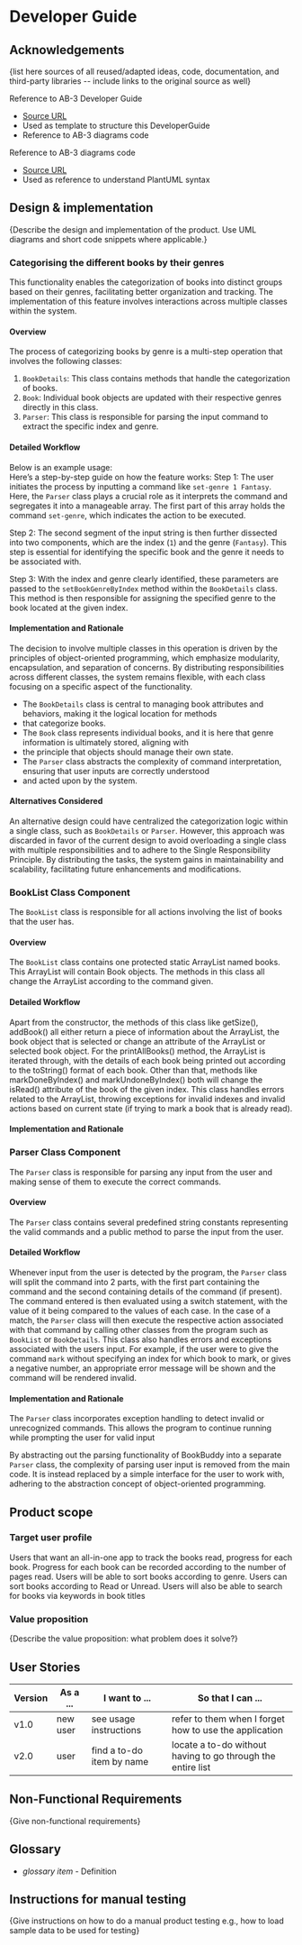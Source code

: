 # Developer Guide

## Acknowledgements

{list here sources of all reused/adapted ideas, code, documentation, and third-party libraries -- include links to the original source as well}

Reference to AB-3 Developer Guide
* [Source URL](https://se-education.org/addressbook-level3/DeveloperGuide.html#documentation-logging-testing-configuration-dev-ops)
* Used as template to structure this DeveloperGuide
* Reference to AB-3 diagrams code

Reference to AB-3 diagrams code
* [Source URL](https://github.com/se-edu/addressbook-level3/tree/master/docs/diagrams)
* Used as reference to understand PlantUML syntax


## Design & implementation

{Describe the design and implementation of the product. Use UML diagrams and short code snippets where applicable.}
### Categorising the different books by their genres
This functionality enables the categorization of books into distinct groups based on their genres, facilitating better 
organization and tracking. The implementation of this feature involves interactions across multiple classes within the 
system. 
#### Overview
The process of categorizing books by genre is a multi-step operation that involves the following classes:
1. `BookDetails`: This class contains methods that handle the categorization of books.
2. `Book`: Individual book objects are updated with their respective genres directly in this class.
3. `Parser`: This class is responsible for parsing the input command to extract the specific index and genre.

#### Detailed Workflow
Below is an example usage:  
Here’s a step-by-step guide on how the feature works:
Step 1: The user initiates the process by inputting a command like `set-genre 1 Fantasy`. Here, the `Parser` class plays
a crucial role as it interprets the command and segregates it into a manageable array. The first part of this array holds 
the command `set-genre`, which indicates the action to be executed.

Step 2: The second segment of the input string is then further dissected into two components, which are the index (`1`) 
and the genre (`Fantasy`). This step is essential for identifying the specific book and the genre it needs to be 
associated with.

Step 3: With the index and genre clearly identified, these parameters are passed to the `setBookGenreByIndex` method 
within the `BookDetails` class. This method is then responsible for assigning the specified genre to the book located at 
the given index.

#### Implementation and Rationale
The decision to involve multiple classes in this operation is driven by the principles of object-oriented programming, 
which emphasize modularity, encapsulation, and separation of concerns. By distributing responsibilities across different
classes, the system remains flexible, with each class focusing on a specific aspect of the functionality.

* The `BookDetails` class is central to managing book attributes and behaviors, making it the logical location for methods 
* that categorize books.
* The `Book` class represents individual books, and it is here that genre information is ultimately stored, aligning with 
* the principle that objects should manage their own state.
* The `Parser` class abstracts the complexity of command interpretation, ensuring that user inputs are correctly understood 
* and acted upon by the system.

#### Alternatives Considered
An alternative design could have centralized the categorization logic within a single class, such as `BookDetails` or 
`Parser`. However, this approach was discarded in favor of the current design to avoid overloading a single class with 
multiple responsibilities and to adhere to the Single Responsibility Principle. By distributing the tasks, the system 
gains in maintainability and scalability, facilitating future enhancements and modifications. 

### BookList Class Component
The `BookList` class is responsible for all actions involving the list of books that the user has. 

#### Overview
The `BookList` class contains one protected static ArrayList named books. This ArrayList will contain Book objects. The methods in 
this class all change the ArrayList according to the command given.

#### Detailed Workflow
Apart from the constructor, the methods of this class like getSize(), addBook() all either return a piece of information about the ArrayList,
the book object that is selected or change an attribute of the ArrayList or selected book object. For the printAllBooks() method, the ArrayList
is iterated through, with the details of each book being printed out according to the toString() format of each book. Other than that, methods like
markDoneByIndex() and markUndoneByIndex() both will change the isRead() attribute of the book of the given index. This class handles errors related to the
ArrayList, throwing exceptions for invalid indexes and invalid actions based on current state (if trying to mark a book that is already read).

#### Implementation and Rationale

### Parser Class Component
The `Parser` class is responsible for parsing any input from the user and making sense of them to execute the correct commands.

#### Overview
The `Parser` class contains several predefined string constants representing the valid commands and a public method to parse the 
input from the user.

#### Detailed Workflow
Whenever input from the user is detected by the program, the `Parser` class will split the command into 2 parts, with the first part
containing the command and the second containing details of the command (if present). The command entered is then evaluated using a
switch statement, with the value of it being compared to the values of each case. In the case of a match, the `Parser` class will then 
execute the respective action associated with that command by calling other classes from the program such as `BookList` or `BookDetails`. 
This class also handles errors and exceptions associated with the users input. For example, if the user were to give the command `mark` without
specifying an index for which book to mark, or gives a negative number, an appropriate error message will be shown and the command will be rendered
invalid.

#### Implementation and Rationale
The `Parser` class incorporates exception handling to detect invalid or unrecognized commands. This allows the program to continue running
while prompting the user for valid input

By abstracting out the parsing functionality of BookBuddy into a separate `Parser` class, the complexity of parsing user input is removed
from the main code. It is instead replaced by a simple interface for the user to work with, adhering to the abstraction concept of
object-oriented programming.

## Product scope
### Target user profile

Users that want an all-in-one app to track the books read, progress for each book.
Progress for each book can be recorded according to the number of pages read.
Users will be able to sort books according to genre.
Users can sort books according to Read or Unread.
Users will also be able to search for books via keywords in book titles

### Value proposition

{Describe the value proposition: what problem does it solve?}

## User Stories

|Version| As a ... | I want to ... | So that I can ...|
|--------|----------|---------------|------------------|
|v1.0|new user|see usage instructions|refer to them when I forget how to use the application|
|v2.0|user|find a to-do item by name|locate a to-do without having to go through the entire list|

## Non-Functional Requirements

{Give non-functional requirements}

## Glossary

* *glossary item* - Definition

## Instructions for manual testing

{Give instructions on how to do a manual product testing e.g., how to load sample data to be used for testing}

